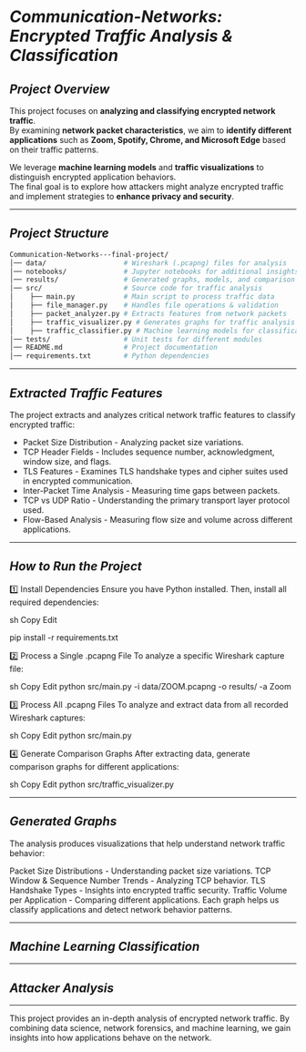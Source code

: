 # *Communication-Networks: Encrypted Traffic Analysis & Classification*

##  *Project Overview*  
This project focuses on **analyzing and classifying encrypted network traffic**.  
By examining **network packet characteristics**, we aim to **identify different applications** such as **Zoom, Spotify, Chrome, and Microsoft Edge** based on their traffic patterns.  

We leverage **machine learning models** and **traffic visualizations** to distinguish encrypted application behaviors.  
The final goal is to explore how attackers might analyze encrypted traffic and implement strategies to **enhance privacy and security**.

---

##  *Project Structure*  
```bash
Communication-Networks---final-project/
│── data/                   # Wireshark (.pcapng) files for analysis
│── notebooks/              # Jupyter notebooks for additional insights
│── results/                # Generated graphs, models, and comparison results
│── src/                    # Source code for traffic analysis
│    ├── main.py            # Main script to process traffic data
│    ├── file_manager.py    # Handles file operations & validation
│    ├── packet_analyzer.py # Extracts features from network packets
│    ├── traffic_visualizer.py # Generates graphs for traffic analysis
│    ├── traffic_classifier.py # Machine learning models for classification
│── tests/                  # Unit tests for different modules
│── README.md               # Project documentation
│── requirements.txt        # Python dependencies
```
---

## *Extracted Traffic Features*
The project extracts and analyzes critical network traffic features to classify encrypted traffic:

- Packet Size Distribution - Analyzing packet size variations.
- TCP Header Fields - Includes sequence number, acknowledgment, window size, and flags.
- TLS Features - Examines TLS handshake types and cipher suites used in encrypted communication.
- Inter-Packet Time Analysis - Measuring time gaps between packets.
- TCP vs UDP Ratio - Understanding the primary transport layer protocol used.
- Flow-Based Analysis - Measuring flow size and volume across different applications.


---

## *How to Run the Project*
1️⃣ Install Dependencies
Ensure you have Python installed. Then, install all required dependencies:

sh
Copy
Edit

pip install -r requirements.txt

2️⃣ Process a Single .pcapng File
To analyze a specific Wireshark capture file:

sh
Copy
Edit
python src/main.py -i data/ZOOM.pcapng -o results/ -a Zoom

3️⃣ Process All .pcapng Files
To analyze and extract data from all recorded Wireshark captures:

sh
Copy
Edit
python src/main.py

4️⃣ Generate Comparison Graphs
After extracting data, generate comparison graphs for different applications:

sh
Copy
Edit
python src/traffic_visualizer.py

---

## *Generated Graphs*

The analysis produces visualizations that help understand network traffic behavior:

Packet Size Distributions - Understanding packet size variations.
TCP Window & Sequence Number Trends  - Analyzing TCP behavior.
TLS Handshake Types - Insights into encrypted traffic security.
Traffic Volume per Application - Comparing different applications.
Each graph helps us classify applications and detect network behavior patterns.

---

## *Machine Learning Classification*

---
## *Attacker Analysis*

---
This project provides an in-depth analysis of encrypted network traffic.
By combining data science, network forensics, and machine learning, we gain insights into how applications behave on the network.